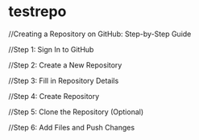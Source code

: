 # testrepo

//Creating a Repository on GitHub: Step-by-Step Guide
<!--This guide provides simple steps to create a new repository on GitHub.-->

//Step 1: Sign In to GitHub
<!--Go to https://github.com.
Click on Sign in at the top right corner.
Enter your username and password, then click Sign in.-->
//Step 2: Create a New Repository
<!--After signing in, click the + icon in the top right corner.
Select New repository from the dropdown menu.-->
//Step 3: Fill in Repository Details
<!--Repository name: Enter a unique name for your repository.
Description (optional): Add a brief description of your project.
Public or Private: Choose whether your repo will be public (everyone can see) or private (only you and collaborators can see).
(Optional) Initialize this repository with:
README file
.gitignore
License-->
//Step 4: Create Repository
<!--Click the Create repository button.-->
//Step 5: Clone the Repository (Optional)
<!--To work on your repo locally, clone it:
Copy the URL provided.
Use Git Bash or terminal and run:
text
Copy
git clone <repository-url>-->
//Step 6: Add Files and Push Changes
<!--Add your files to the local repo.
Commit changes:
text
Copy
git add .
git commit -m "Initial commit"
Push to GitHub:
text
Copy
git push origin main-->
